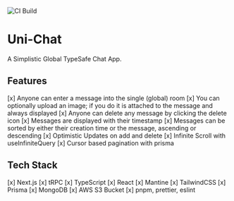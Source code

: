 ![CI Build](https://github.com/hmzakhalid/uni-chat/actions/workflows/ci.yml/badge.svg)

# Uni-Chat

A Simplistic Global TypeSafe Chat App.

## Features

[x] Anyone can enter a message into the single (global) room
[x] You can optionally upload an image; if you do it is attached to the message and always displayed
[x] Anyone can delete any message by clicking the delete icon
[x] Messages are displayed with their timestamp
[x] Messages can be sorted by either their creation time or the message, ascending or descending
[x] Optimistic Updates on add and delete
[x] Infinite Scroll with useInfiniteQuery
[x] Cursor based pagination with prisma

## Tech Stack

[x] Next.js
[x] tRPC
[x] TypeScript
[x] React
[x] Mantine
[x] TailwindCSS
[x] Prisma
[x] MongoDB
[x] AWS S3 Bucket
[x] pnpm, prettier, eslint
